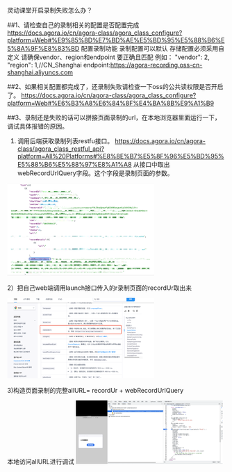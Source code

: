 灵动课堂开启录制失败怎么办？

##1、请检查自己的录制相关的配置是否配置完成 https://docs.agora.io/cn/agora-class/agora_class_configure?platform=Web#%E9%85%8D%E7%BD%AE%E5%BD%95%E5%88%B6%E5%8A%9F%E8%83%BD
配置录制功能
录制配置可以默认
存储配置必须采用自定义
请确保vendor、region和endpoint 要正确且匹配
例如：
"vendor": 2,
"region": 1,//CN_Shanghai
endpoint:https://agora-recording.oss-cn-shanghai.aliyuncs.com

##2、如果相关配置都完成了，还录制失败请检查一下oss的公共读权限是否开启了。
https://docs.agora.io/cn/agora-class/agora_class_configure?platform=Web#%E6%B3%A8%E6%84%8F%E4%BA%8B%E9%A1%B9


##3、录制还是失败的话可以拼接页面录制的url，在本地浏览器里面运行一下，调试具体报错的原因。
1) 调用后端获取录制列表restfu接口。
https://docs.agora.io/cn/agora-class/agora_class_restful_api?platform=All%20Platforms#%E8%8E%B7%E5%8F%96%E5%BD%95%E5%88%B6%E5%88%97%E8%A1%A8
从接口中取出webRecordUrlQuery字段。这个字段是录制页面的参数。

<img src="./images/webRecordUrlQuery.png" style="zoom: 33%;" />

2）把自己web端调用launch接口传入的r录制页面的recordUr取出来

<img src="./images/launch_record_url.png" style="zoom: 33%;" />


3)构造页面录制的完整allURL= recordUr + webRecordUrlQuery

本地访问allURL进行调试
<img src="./images/record_debug_page.png" style="zoom: 33%;" />










